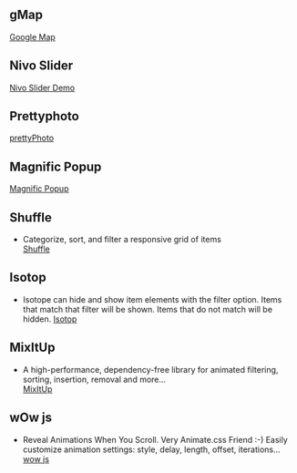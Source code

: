 ## gMap
[Google Map](https://github.com/hpneo/gmaps)

## Nivo Slider
[Nivo Slider Demo](https://www.jqueryscript.net/slider/nivo-slider.html)

## Prettyphoto
[prettyPhoto](http://www.no-margin-for-errors.com/projects/prettyphoto-jquery-lightbox-clone/)

## Magnific Popup 
[Magnific Popup](http://dimsemenov.com/plugins/magnific-popup/)

## Shuffle 
- Categorize, sort, and filter a responsive grid of items   
[Shuffle](https://vestride.github.io/Shuffle/)

## Isotop 
- Isotope can hide and show item elements with the filter option. Items that match that filter will be shown. Items that do not match will be hidden.
[Isotop](https://isotope.metafizzy.co/filtering.html)

## MixItUp
- A high-performance, dependency-free library for animated filtering, sorting, insertion, removal and more...  
[MixItUp](https://www.kunkalabs.com/mixitup/)

## wOw js 
- Reveal Animations When You Scroll. Very Animate.css Friend :-) 
Easily customize animation settings: style, delay, length, offset, iterations...  
[wow js](https://mynameismatthieu.com/WOW/)
